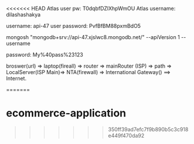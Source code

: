 <<<<<<< HEAD
Atlas user pw: T0dqbfDZlXhpWmOU
Atlas username: dilashashakya

username: api-47
user password: PvfBfBM88pxmBdO5

mongosh "mongodb+srv://api-47.xjslwc8.mongodb.net/" --apiVersion 1 --username <api-47>

password: My%40pass%23123

broswer(url) => laptop(fireall) => router => mainRouter (ISP) => path => LocalServer(ISP Main)=> NTA(firewall) => International Gateway() ==> Internet. 

=======
# ecommerce-application
>>>>>>> 350ff39ad7efc7f9b890b5c3c918e449f470da92
